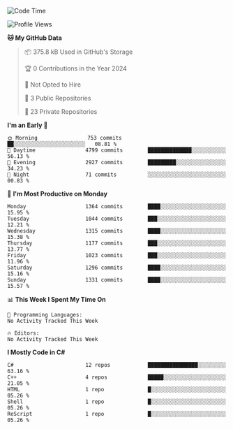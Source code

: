 <!--START_SECTION:waka-->
![Code Time](http://img.shields.io/badge/Code%20Time-1%2C054%20hrs%208%20mins-blue)

![Profile Views](http://img.shields.io/badge/Profile%20Views-0-blue)

**🐱 My GitHub Data** 

> 📦 375.8 kB Used in GitHub's Storage 
 > 
> 🏆 0 Contributions in the Year 2024
 > 
> 🚫 Not Opted to Hire
 > 
> 📜 3 Public Repositories 
 > 
> 🔑 23 Private Repositories 
 > 
**I'm an Early 🐤** 

```text
🌞 Morning                753 commits         ██░░░░░░░░░░░░░░░░░░░░░░░   08.81 % 
🌆 Daytime                4799 commits        ██████████████░░░░░░░░░░░   56.13 % 
🌃 Evening                2927 commits        █████████░░░░░░░░░░░░░░░░   34.23 % 
🌙 Night                  71 commits          ░░░░░░░░░░░░░░░░░░░░░░░░░   00.83 % 
```
📅 **I'm Most Productive on Monday** 

```text
Monday                   1364 commits        ████░░░░░░░░░░░░░░░░░░░░░   15.95 % 
Tuesday                  1044 commits        ███░░░░░░░░░░░░░░░░░░░░░░   12.21 % 
Wednesday                1315 commits        ████░░░░░░░░░░░░░░░░░░░░░   15.38 % 
Thursday                 1177 commits        ███░░░░░░░░░░░░░░░░░░░░░░   13.77 % 
Friday                   1023 commits        ███░░░░░░░░░░░░░░░░░░░░░░   11.96 % 
Saturday                 1296 commits        ████░░░░░░░░░░░░░░░░░░░░░   15.16 % 
Sunday                   1331 commits        ████░░░░░░░░░░░░░░░░░░░░░   15.57 % 
```


📊 **This Week I Spent My Time On** 

```text
💬 Programming Languages: 
No Activity Tracked This Week

🔥 Editors: 
No Activity Tracked This Week
```

**I Mostly Code in C#** 

```text
C#                       12 repos            ████████████████░░░░░░░░░   63.16 % 
C++                      4 repos             █████░░░░░░░░░░░░░░░░░░░░   21.05 % 
HTML                     1 repo              █░░░░░░░░░░░░░░░░░░░░░░░░   05.26 % 
Shell                    1 repo              █░░░░░░░░░░░░░░░░░░░░░░░░   05.26 % 
ReScript                 1 repo              █░░░░░░░░░░░░░░░░░░░░░░░░   05.26 % 
```




<!--END_SECTION:waka-->
